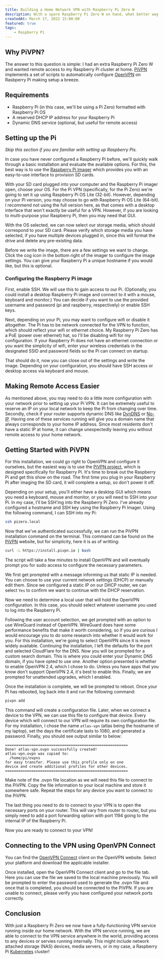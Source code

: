 ```yaml
---
title: Building a Home Network VPN with Raspberry Pi Zero W
description: With a spare Raspberry Pi Zero W on hand, what better way to gain access to your home network than to configure PiVPN (OpenVPN)? 
createdAt: March 17, 2022 15:00:00
featured: true
tags:
    - Raspberry Pi
---
```


## Why PiVPN?

The answer to this question is simple: I had an extra Raspberry Pi Zero W and wanted remote access to my Raspberry Pi cluster at home. [PiVPN](https://pivpn.io) implements a set of scripts to automatically configure [OpenVPN](https://openvpn.net) on Rasbperry Pi making setup a breeze.

## Requirements

- Raspberry Pi (in this case, we'll be using a Pi Zero) formatted with Raspberry Pi OS
- A reserved DHCP IP address for your Raspberry Pi
- Dynamic DNS service (optional, but useful for remote access)

## Setting up the Pi 

*Skip this section if you are familiar with setting up Raspberry Pis.*

In case you have never configured a Raspberry Pi before, we'll quickly walk through a basic installation and evaluate the available options. For this, the best way is to use the [Raspberry Pi Imager](https://www.raspberrypi.com/software/) which provides you with an easy-to-use interface to provision SD cards. 

With your SD card plugged into your computer and the Raspberry Pi imager open, choose your OS. For the Pi VPN (specifically, for the Pi Zero) we're going to set it up using Raspberry Pi OS Lite (32-bit). However, depending on your Pi version, you may choose to go with Raspberry Pi OS Lite (64-bit). I recommend not using the full version here, as that comes with a desktop interface that won't exactly be useful for a VPN. However, if you are looking to multi-purpose your Raspberry Pi, then you may need that GUI. 

With the OS selected, we can now select our storage media, which should correspond to your SD card. Please verify which storage media you have selected, if you have multiple devices plugged in, since this will format the drive and delete any pre-existing data. 

Before we write the image, there are a few settings we want to change. Click the cog icon in the bottom right of the imager to configure the image settings. You can give your Raspberry Pi a unique hostname if you would like, but this is optional. 

### Configuring the Raspberry Pi image

First, enable SSH. We will use this to gain access to our Pi. (Optionally, you could install a desktop Raspberry Pi image and connect to it with a mouse, keyboard and monitor.) You can decide if you want to use the provided username and password (pi and raspberry, respectively) or enable SSH keys. 

Next, depending on your Pi, you may want to configure wifi or disable it altogether. The Pi has to be network connected for the VPN to function, which should reflect your wifi or ethernet choice. My Raspberry Pi Zero has a PoE (power over ethernet) hat, so I'll be disabling wifi for my configuration. If your Raspberry Pi does not have an ethernet connection or you want the simplicity of wifi, enter your wireless credentials in the designated SSID and password fields so the Pi can connect on startup.

That should do it, now you can close out of the settings and write the image. Depending on your configuration, you should have SSH access or desktop access via keyboard and mouse. 

## Making Remote Access Easier

As mentioned above, you may need to do a little more configuration with your network prior to setting up your Pi VPN. It can be extremely useful to reserve an IP on your local network to keep the Pi from changing over time. Secondly, check if your router supports dynamic DNS like [DynDNS](https://account.dyn.com/) or [No-IP](https://www.noip.com/). Having one of these services running will give you a domain name that always corresponds to your home IP address. Since most residents don't have a static IP at home, it can change unexpectedly leaving you without remote access to your home network. 

## Getting Started with PiVPN

For this installation, we could go right to OpenVPN and configure it ourselves, but the easiest way is to use the [PiVPN project](https://pivpn.io/), which is designed specifically for Raspberry Pi. It's time to break out the Raspberry Pi and get this show on the road. The first time you plug in your Raspberry Pi after imaging the SD card, it will complete a setup, so don't power it off. 

Depending on your setup, you'll either have a desktop GUI which means you need a keyboard, mouse and monitor, or you will need to SSH into your Pi. In my case, I'll be SSH'ing into the Raspberry Pi Zero. I've already configured a hostname and SSH key using the Raspberry Pi Imager. Using the following command, I can SSH into my Pi:

```bash
ssh pizero.local
```

Now that we've authenticated successfully, we can run the PiVPN installation command on the terminal. This command can be found on the [PiVPN](https://pivpn.io) website, but for simplicity, here it is as of writting:

```bash
curl -L https://install.pivpn.io | bash
```

The script will take a few minutes to install OpenVPN and will eventually prompt you for sudo access to configure the necessary parameters. 

We first get prompted with a message informing us that static IP is needed. You can choose to use your current network settings (DHCP) or manually edit them. Since we configured a static IP on our DHCP router, we can select `Yes` to confirm we want to continue with the DHCP reservation. 

Now we need to determine a local user that will hold the OpenVPN configuration. In this case, you should select whatever username you used to log into the Raspberry Pi. 

Following the user account selection, we get prompted with an option to use WireGuard instead of OpenVPN. WireGuard does have some performance benefits that make it worth considering, so if you are curious I would encourage you to do some research into whether it would work for you. For this installation, we're going to select OpenVPN since it is more widely available. Continuing the installation, I left the defaults for the port and selected CloudFlare for the DNS. Now you will be prompted for a custom search domain. This is where you could enter your Dynamic DNS domain, if you have opted to use one. Another option presented is whether to enable OpenVPN 2.4, which I chose to do. Unless you have apps that you know don't support OpenVPN 2.4, it's best to enable this. Finally, we are prompted for unattended upgrades, which I enabled. 

Once the installation is complete, we will be prompted to reboot. Once your Pi has rebooted, log back into it and run the following command: 

```bash 
pivpn add
```

This command will create a configuration file. Later, when we connect a device to the VPN, we can use this file to configure that device. Every device which will connect to our VPN will require its own configuration file. For my installation, I chose the name `atlas-vpn` (atlas being the hostname of my laptop), set the days the certificate lasts to 1080, and generated a password. Finally, you should see output similar to below:

```
========================================================
Done! atlas-vpn.ovpn successfully created! 
atlas-vpn.ovpn was copied to:
  /home/pi/ovpns
for easy transfer. Please use this profile only on one
device and create additional profiles for other devices.
========================================================
```

Make note of the .ovpn file location as we will need this file to connect to the PiVPN. Copy the file information to your local machine and store it somewhere safe. Repeat the steps for any device you want to connect to the PiVPN. 

The last thing you need to do to connect to your VPN is to open the necessary ports on your router. This will vary from router to router, but you simply need to add a port forwarding option with port 1194 going to the internal IP of the Raspberry Pi. 

Now you are ready to connect to your VPN! 

## Connecting to the VPN using OpenVPN Connect

You can find the [OpenVPN Connect](https://openvpn.net/) client on the OpenVPN website. Select your platform and download the applicable installer. 

Once installed, open the OpenVPN Connect client and go to the file tab. Here you can use the file we saved to the local machine previously. You will be prompted to enter the password used to generate the .ovpn file and once that is completed, you should be connected to the PiVPN. If you are unable to connect, please verify you have configured your network ports correctly. 

## Conclusion

With just a Raspberry Pi Zero we now have a fully-functioning VPN service running inside our home network. With the VPN service running, we are able to connect to the VPN service anywhere in the world, providing access to any devices or servies running internally. This might include network attached storage (NAS) devices, media servers, or in my case, a Raspberry Pi [Kubernetes](https://kubernetes.io) cluster! 